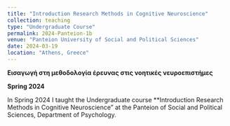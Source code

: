 ```yaml
---
title: "Ιntroduction Research Methods in Cognitive Neuroscience"
collection: teaching
type: "Undergraduate Course"
permalink: 2024-Panteion-1b
venue: "Panteion University of Social and Political Sciences"
date: 2024-03-19
location: "Athens, Greece"
---
```

**Εισαγωγή στη μεθοδολογία έρευνας στις νοητικές νευροεπιστήμες**

**Spring 2024**  

In Spring 2024 I taught the Undergraduate course **Ιntroduction Research Methods in Cognitive Neuroscience” at the Panteion of Social and Political Sciences, Department of Psychology.


 
